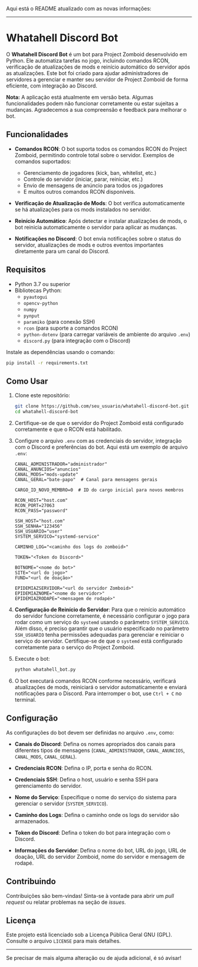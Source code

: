 Aqui está o README atualizado com as novas informações:

---

# Whatahell Discord Bot

O **Whatahell Discord Bot** é um bot para Project Zomboid desenvolvido em Python. Ele automatiza tarefas no jogo, incluindo comandos RCON, verificação de atualizações de mods e reinício automático do servidor após as atualizações. Este bot foi criado para ajudar administradores de servidores a gerenciar e manter seu servidor de Project Zomboid de forma eficiente, com integração ao Discord.

**Nota:** A aplicação está atualmente em versão beta. Algumas funcionalidades podem não funcionar corretamente ou estar sujeitas a mudanças. Agradecemos a sua compreensão e feedback para melhorar o bot.

## Funcionalidades

- **Comandos RCON**: O bot suporta todos os comandos RCON do Project Zomboid, permitindo controle total sobre o servidor. Exemplos de comandos suportados:
  - Gerenciamento de jogadores (kick, ban, whitelist, etc.)
  - Controle do servidor (iniciar, parar, reiniciar, etc.)
  - Envio de mensagens de anúncio para todos os jogadores
  - E muitos outros comandos RCON disponíveis.

- **Verificação de Atualização de Mods**: O bot verifica automaticamente se há atualizações para os mods instalados no servidor.

- **Reinício Automático**: Após detectar e instalar atualizações de mods, o bot reinicia automaticamente o servidor para aplicar as mudanças.

- **Notificações no Discord**: O bot envia notificações sobre o status do servidor, atualizações de mods e outros eventos importantes diretamente para um canal do Discord.

## Requisitos

- Python 3.7 ou superior
- Bibliotecas Python:
  - `pyautogui`
  - `opencv-python`
  - `numpy`
  - `pynput`
  - `paramiko` (para conexão SSH)
  - `rcon` (para suporte a comandos RCON)
  - `python-dotenv` (para carregar variáveis de ambiente do arquivo `.env`)
  - `discord.py` (para integração com o Discord)

Instale as dependências usando o comando:

```bash
pip install -r requirements.txt
```

## Como Usar

1. Clone este repositório:

   ```bash
   git clone https://github.com/seu_usuario/whatahell-discord-bot.git
   cd whatahell-discord-bot
   ```

2. Certifique-se de que o servidor do Project Zomboid está configurado corretamente e que o RCON está habilitado.

3. Configure o arquivo `.env` com as credenciais do servidor, integração com o Discord e preferências do bot. Aqui está um exemplo de arquivo `.env`:

   ```env
   CANAL_ADMINISTRADOR="administrador"
   CANAL_ANUNCIOS="anuncios"
   CANAL_MODS="mods-update"
   CANAL_GERAL="bate-papo"  # Canal para mensagens gerais

   CARGO_ID_NOVO_MEMBRO=0  # ID do cargo inicial para novos membros

   RCON_HOST="host.com"
   RCON_PORT=27063
   RCON_PASS="password"

   SSH_HOST="host.com"
   SSH_SENHA="123456"
   SSH_USUARIO="user"
   SYSTEM_SERVICO="systemd-service"

   CAMINHO_LOG="<caminho dos logs do zomboid>"

   TOKEN="<Token do Discord>"

   BOTNOME="<nome do bot>"
   SITE="<url do jogo>"
   FUND="<url de doação>"

   EPIDEMIAZSERVIDOR="<url do servidor Zomboid>"
   EPIDEMIAZNOME="<nome do servidor>"
   EPIDEMIAZRODAPE="<mensagem de rodapé>"
   ```

4. **Configuração de Reinício do Servidor**: Para que o reinício automático do servidor funcione corretamente, é necessário configurar o jogo para rodar como um serviço do `systemd` usando o parâmetro `SYSTEM_SERVICO`. Além disso, é preciso garantir que o usuário especificado no parâmetro `SSH_USUARIO` tenha permissões adequadas para gerenciar e reiniciar o serviço do servidor. Certifique-se de que o `systemd` está configurado corretamente para o serviço do Project Zomboid.

5. Execute o bot:

   ```bash
   python whatahell_bot.py
   ```

6. O bot executará comandos RCON conforme necessário, verificará atualizações de mods, reiniciará o servidor automaticamente e enviará notificações para o Discord. Para interromper o bot, use `Ctrl + C` no terminal.

## Configuração

As configurações do bot devem ser definidas no arquivo `.env`, como:

- **Canais do Discord**: Defina os nomes apropriados dos canais para diferentes tipos de mensagens (`CANAL_ADMINISTRADOR`, `CANAL_ANUNCIOS`, `CANAL_MODS`, `CANAL_GERAL`).
- **Credenciais RCON**: Defina o IP, porta e senha do RCON.
- **Credenciais SSH**: Defina o host, usuário e senha SSH para gerenciamento do servidor.
- **Nome do Serviço**: Especifique o nome do serviço do sistema para gerenciar o servidor (`SYSTEM_SERVICO`).
- **Caminho dos Logs**: Defina o caminho onde os logs do servidor são armazenados.
- **Token do Discord**: Defina o token do bot para integração com o Discord.


- **Informações do Servidor**: Defina o nome do bot, URL do jogo, URL de doação, URL do servidor Zomboid, nome do servidor e mensagem de rodapé.

## Contribuindo

Contribuições são bem-vindas! Sinta-se à vontade para abrir um *pull request* ou relatar problemas na seção de *issues*.

## Licença

Este projeto está licenciado sob a Licença Pública Geral GNU (GPL). Consulte o arquivo `LICENSE` para mais detalhes.

---

Se precisar de mais alguma alteração ou de ajuda adicional, é só avisar!